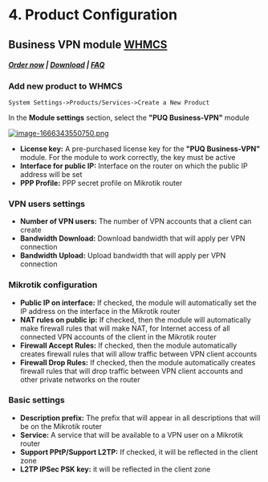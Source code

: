 # 4. Product Configuration

## Business VPN module **[WHMCS](https://puqcloud.com/link.php?id=77)** 

#####  [Order now](https://puqcloud.com/index.php?rp=/store/whmcs-module-business-vpn) | [Download](http://download.puqcloud.com/WHMCS/servers/PUQ_WHMCS-Business-VPN/) | [FAQ](https://panel.puqcloud.com/link.php?id=39)

### Add new product to WHMCS

```
System Settings->Products/Services->Create a New Product
```

In the **Module settings** section, select the **"PUQ Business-VPN"** module

[![image-1666343550750.png](https://doc.puq.info/uploads/images/gallery/2022-10/scaled-1680-/image-1666343550750.png)](https://doc.puq.info/uploads/images/gallery/2022-10/image-1666343550750.png)

- **License key:** A pre-purchased license key for the **"PUQ Business-VPN"** module. For the module to work correctly, the key must be active
- **Interface for public IP:** Interface on the router on which the public IP address will be set
- **PPP Profile:** PPP secret profile on Mikrotik router

### VPN users settings

- **Number of VPN users:** The number of VPN accounts that a client can create
- **Bandwidth Download:** Download bandwidth that will apply per VPN connection
- **Bandwidth Upload:** Upload bandwidth that will apply per VPN connection

### Mikrotik configuration

- **Public IP on interface:** If checked, the module will automatically set the IP address on the interface in the Mikrotik router
- **NAT rules on public ip:** If checked, then the module will automatically make firewall rules that will make NAT, for Internet access of all connected VPN accounts of the client in the Mikrotik router
- **Firewall Accept Rules:** If checked, then the module automatically creates firewall rules that will allow traffic between VPN client accounts
- **Firewall Drop Rules:** If checked, then the module automatically creates firewall rules that will drop traffic between VPN client accounts and other private networks on the router

### Basic settings

- **Description prefix:** The prefix that will appear in all descriptions that will be on the Mikrotik router
- **Service:** A service that will be available to a VPN user on a Mikrotik router
- **Support PPtP/Support L2TP:** If checked, it will be reflected in the client zone
- **L2TP IPSec PSK key:** it will be reflected in the client zone
